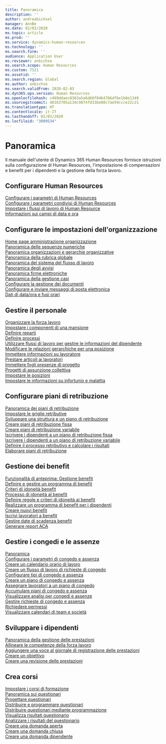```yaml
---
title: Panoramica
description: ''
author: andreabichsel
manager: AnnBe
ms.date: 02/03/2020
ms.topic: article
ms.prod: ''
ms.service: dynamics-human-resources
ms.technology: ''
ms.search.form: ''
audience: Application User
ms.reviewer: anbichse
ms.search.scope: Human Resources
ms.custom: 7521
ms.assetid: ''
ms.search.region: Global
ms.author: anbichse
ms.search.validFrom: 2020-02-03
ms.dyn365.ops.version: Human Resources
ms.openlocfilehash: c489ddaec0363a5a6d68f0464786dfbe1b0e1349
ms.sourcegitcommit: 40163705a134c9874fd33be80c7ae59ccce22c21
ms.translationtype: HT
ms.contentlocale: it-IT
ms.lasthandoff: 02/03/2020
ms.locfileid: "3009534"
---
```

# <a name="overview"></a>Panoramica

Il manuale dell'utente di Dynamics 365 Human Resources fornisce istruzioni sulla configurazione di Human Resources, l'impostazione di compensazioni e benefit per i dipendenti e la gestione della forza lavoro.

## <a name="set-up-human-resources"></a>Configurare Human Resources

[Configurare i parametri di Human Resources](hr-setup-parameters.md)</br>
[Configurare i parametri condivisi di Human Resources](hr-setup-shared-parameters.md)</br>
[Impostare i flussi di lavoro di Human Resource](hr-setup-workflows.md)</br>
[Informazioni sui campi di data e ora](hr-setup-date-time-fields.md)</br>

## <a name="configure-organization-settings"></a>Configurare le impostazioni dell'organizzazione

[Home page amministrazione organizzazione](../fin-ops-core/fin-ops/organization-administration/organization-administration-home-page.md?toc=/dynamics365/human-resources/toc.json)</br>
[Panoramica delle sequenze numeriche](../fin-ops-core/fin-ops/organization-administration/number-sequence-overview.md?toc=/dynamics365/human-resources/toc.json)</br>
[Panoramica organizzazioni e gerarchie organizzative](../fin-ops-core/fin-ops/organization-administration/organizations-organizational-hierarchies.md?toc=/dynamics365/human-resources/toc.json)</br>
[Panoramica della rubrica globale](../fin-ops-core/fin-ops/organization-administration/overview-global-address-book.md?toc=/dynamics365/human-resources/toc.json)</br>
[Panoramica del sistema del flusso di lavoro](../fin-ops-core/fin-ops/organization-administration/overview-workflow-system.md?toc=/dynamics365/human-resources/toc.json)</br>
[Panoramica degli avvisi](../fin-ops-core/fin-ops/get-started/alerts-overview.md?toc=/dynamics365/human-resources/toc.json)</br>
[Panoramica firme elettroniche](../fin-ops-core/fin-ops/organization-administration/electronic-signature-overview.md?toc=/dynamics365/human-resources/toc.json)</br>
[Panoramica della gestione casi](../fin-ops-core/fin-ops/organization-administration/cases.md?toc=/dynamics365/human-resources/toc.json)</br>
[Configurare la gestione dei documenti](../fin-ops-core/fin-ops/organization-administration/configure-document-management.md?toc=/dynamics365/human-resources/toc.json)</br>
[Configurare e inviare messaggi di posta elettronica](../fin-ops-core/fin-ops/organization-administration/configure-email.md?toc=/dynamics365/human-resources/toc.json)</br>
[Dati di data/ora e fusi orari](../fin-ops-core/fin-ops/organization-administration/date-time-zones.md?toc=/dynamics365/human-resources/toc.json)</br>

## <a name="manage-personnel"></a>Gestire il personale

[Organizzare la forza lavoro](hr-personnel-departments-jobs-positions.md)</br>
[Impostare i componenti di una mansione](hr-personnel-jobs.md)</br>
[Definire reparti](hr-personnel-define-departments.md)</br>
[Definire processi](hr-personnel-define-jobs.md)</br>
[Utilizzare flussi di lavoro per gestire le informazioni del dipendente](hr-workflow-manage-employee-information.md)</br>
[Modificare le relazioni gerarchiche per una posizione](hr-personnel-modify-reporting-relationships-position.md)</br>
[Immettere informazioni su lavoratore](hr-personnel-enter-worker-information.md)</br>
[Prestare articoli ai lavoratori](hr-personnel-loan-item-worker.md)</br>
[Immettere fogli presenze di progetto](hr-personnel-enter-project-timesheets.md)</br>
[Progetti di assunzione collettiva](hr-personnel-mass-hire-projects.md)</br>
[Impostare le posizioni](hr-personnel-set-up-positions.md)</br>
[Impostare le informazioni su infortunio e malattia](hr-personnel-set-up-injury-illness-information.md)</br>

## <a name="set-up-compensation-plans"></a>Configurare piani di retribuzione

[Panoramica dei piani di retribuzione](hr-compensation-overview.md)</br>
[Impostare le griglie retributive](hr-compensation-grids.md)</br>
[Sviluppare una struttura e un piano di retribuzione](hr-compensation-structure.md)</br>
[Creare piani di retribuzione fissa](hr-compensation-fixed-plans.md)</br>
[Creare piani di retribuzione variabile](hr-compensation-variable-plans.md)</br>
[Iscrivere i dipendenti a un piano di retribuzione fissa](hr-compensation-enroll-employees-fixed.md)</br>
[Iscrivere i dipendenti a un piano di retribuzione variabile](hr-compensation-enroll-employees-variable.md)</br>
[Definire il processo retributivo e calcolare i risultati](hr-compensation-define-process.md)</br>
[Elaborare piani di retribuzione](hr-compensation-process.md)</br>

## <a name="manage-benefits"></a>Gestione dei benefit

[Funzionalità di anteprima: Gestione benefit](hr-benefits-management-overview.md)</br>
[Definire e gestire un programma di benefit](hr-benefits-manage-program.md)</br>
[Criteri di idoneità benefit](hr-benefits-eligibility-policies.md)</br>
[Processo di idoneità al benefit](hr-benefits-eligibility-process.md)</br>
[Definire regole e criteri di idoneità ai benefit](hr-benefits-define-eligibility-rules.md)</br>
[Realizzare un programma di benefit per i dipendenti](hr-benefits-deliver-employee-benefits-program.md)</br>
[Creare nuovi benefit](hr-benefits-create.md)</br>
[Iscrivi lavoratori a benefit](hr-benefits-enroll-workers.md)</br>
[Gestire date di scadenza benefit](hr-benefits-expiration-dates.md)</br>
[Generare report ACA](hr-benefits-aca-reports.md)</br>

## <a name="manage-leave-and-absence"></a>Gestire i congedi e le assenze

[Panoramica](hr-leave-and-absence-overview.md)</br>
[Configurare i parametri di congedo e assenza](hr-leave-and-absence-parameters.md)</br>
[Creare un calendario orario di lavoro](hr-leave-and-absence-working-time-calendar.md)</br>
[Creare un flusso di lavoro di richieste di congedo](hr-leave-and-absence-workflow.md)</br>
[Configurare tipi di congedo e assenza](hr-leave-and-absence-types.md)</br>
[Creare un piano di congedo e assenza](hr-leave-and-absence-plans.md)</br>
[Assegnare lavoratori a un piano di congedo](hr-leave-and-absence-enroll.md)</br>
[Accumulare piani di congedo e assenza](hr-leave-and-absence-accrue.md)</br>
[Visualizzare analisi per congedi e assenze](hr-leave-and-absence-analytics.md)</br>
[Gestire richieste di congedo e assenza](hr-employee-self-service-manage-requests.md)</br>
[Richiedere permessi](hr-employee-self-service-request-time-off.md)</br>
[Visualizzare calendari di team e società](hr-employee-self-service-calendar.md)</br>

## <a name="develop-employees"></a>Sviluppare i dipendenti

[Panoramica della gestione delle prestazioni](hr-develop-performance-management-overview.md)</br>
[Allineare le competenze della forza lavoro](hr-develop-skills.md)</br>
[Aggiungere una voce al giornale di registrazione delle prestazioni](hr-develop-add-performance-journal.md)</br>
[Creare un obiettivo](hr-develop-create-goal.md)</br>
[Creare una revisione delle prestazioni](hr-develop-create-performance-review.md)</br>

## <a name="create-courses"></a>Crea corsi

[Impostare i corsi di formazione](hr-learning-courses.md)</br>
[Panoramica sui questionari](hr-learning-questionnaires.md)</br>
[Progettare questionari](hr-learning-design-questionnaires.md)</br>
[Distribuire e programmare questionari](hr-learning-distribute-questionnaires.md)</br>
[Distribuire questionari mediante programmazione](hr-learning-distribute-questionnaires-scheduling.md)</br>
[Visualizza risultati questionario](hr-learning-evaluate-questionnaire-results.md)</br>
[Analizzare i risultati del questionario](hr-learning-analyze-questionnaire-results.md)</br>
[Creare una domanda aperta](hr-learning-create-open-ended-question.md)</br>
[Creare una domanda chiusa](hr-learning-create-closed-ended-question.md)</br>
[Creare una domanda dipendente](hr-learning-depending-question.md)</br>



